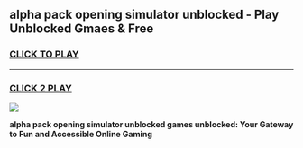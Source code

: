 
## alpha pack opening simulator unblocked - Play Unblocked Gmaes & Free
<h3>
<a href="https://news.freeplayer.one?title=alpha_pack_opening_simulator_unblocked&ref=16F">CLICK TO PLAY</a></h3>
<hr>

<h3>
<a href="https://news.freeplayer.one?title=alpha_pack_opening_simulator_unblocked&ref=16F">CLICK 2 PLAY</a>
  
</h3>

<a href="https://news.freeplayer.one?title=alpha_pack_opening_simulator_unblocked&ref=16F/"><img src="https://clearcache.store/games.png"></a>


**alpha pack opening simulator unblocked games unblocked: Your Gateway to Fun and Accessible Online Gaming**
